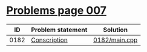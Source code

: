 # [Problems page 007](https://www.e-olymp.com/en/problems?page=7)


| ID   | Problem statement                                       | Solution                       |
|------|---------------------------------------------------------|--------------------------------|
| 0182 | [Conscription](https://www.e-olymp.com/en/problems/182) | [0182/main.cpp](0182/main.cpp) |

